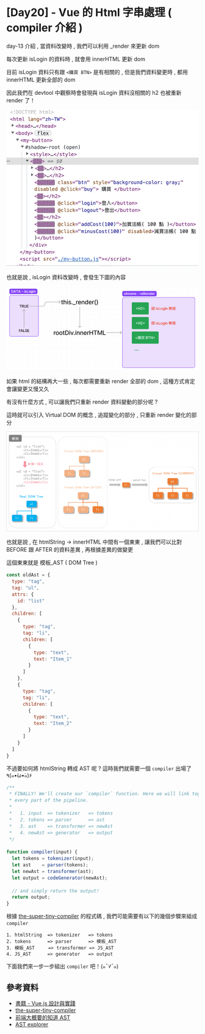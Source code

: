 # [Day20] - Vue 的 Html 字串處理 ( compiler 介紹 )

day-13 介紹 , 當資料改變時 , 我們可以利用 _render 來更新 dom

每次更新 isLogin 的資料時 , 就會用 innerHTML 更新 dom

目前 isLogin 資料只有跟 `<購買 BTN>` 是有相關的 , 但是我們資料變更時 , 都用 innerHTML 更新全部的 dom

因此我們在 devtool 中觀察時會發現與 isLogin 資料沒相關的 h2 也被重新 render 了！

![](https://raw.githubusercontent.com/andrew781026/ithome_ironman_2021/master/day-20/imgs/innerHTML-update.jpg) 

也就是說 , isLogin 資料改變時 , 會發生下圖的內容

![](https://raw.githubusercontent.com/andrew781026/ithome_ironman_2021/master/day-20/imgs/data-login-change-process-innerHTML.jpg)

如果 html 的結構再大一些 , 每次都需要重新 render 全部的 dom , 這種方式肯定會讓變更又慢又久

有沒有什麼方式 , 可以讓我們只重新 render 資料變動的部分呢 ?

這時就可以引入 Virtual DOM 的概念 , 追蹤變化的部分 , 只重新 render 變化的部分

![](https://raw.githubusercontent.com/andrew781026/ithome_ironman_2021/master/day-20/imgs/virtual-dom.png)

也就是說 , 在 htmlString -> innerHTML 中間有一個東東 , 讓我們可以比對 BEFORE 跟 AFTER 的資料差異 , 再根據差異的做變更

這個東東就是 模板_AST ( DOM Tree )

```js
const oldAst = {
  type: "tag",
  tag: "ul",
  attrs: {
    id: "list"
  },
  children: [
    {
      type: "tag",
      tag: "li",
      children: [
        {
          type: "text",
          text: "Item_1"
        }
      ]
    },
    {
      type: "tag",
      tag: "li",
      children: [
        {
          type: "text",
          text: "Item_2"
        }
      ]
    }
  ]
}
```

不過要如何將 htmlString 轉成 AST 呢 ?
這時我們就需要一個 `compiler` 出場了 ٩(๑•̀ω•́๑)۶

```javascript
/**
 * FINALLY! We'll create our `compiler` function. Here we will link together
 * every part of the pipeline.
 *
 *   1. input  => tokenizer   => tokens
 *   2. tokens => parser      => ast
 *   3. ast    => transformer => newAst
 *   4. newAst => generator   => output
 */

function compiler(input) {
  let tokens = tokenizer(input);
  let ast    = parser(tokens);
  let newAst = transformer(ast);
  let output = codeGenerator(newAst);

  // and simply return the output!
  return output;
}
```

根據 [the-super-tiny-compiler](https://github.com/jamiebuilds/the-super-tiny-compiler/blob/d8d40130459d1537f6117a927947cd46c83182b0/the-super-tiny-compiler.js#L555) 的程式碼 , 我們可能需要有以下的幾個步驟來組成 `compiler`
```
1. htmlString  => tokenizer   => tokens
2. tokens      => parser      => 模板_AST
3. 模板_AST     => transformer => JS_AST
4. JS_AST      => generator   => output
```

下面我們來一步一步組出 `compiler` 吧！(๑¯∀¯๑)

## 參考資料

- [書籍 - Vue.js 設計與實踐](https://www.tenlong.com.tw/products/9787115583864)
- [the-super-tiny-compiler](https://github.com/jamiebuilds/the-super-tiny-compiler/blob/master/the-super-tiny-compiler.js)
- [前端大概要的知道 AST](https://www.gushiciku.cn/pl/aEfc/zh-tw)
- [AST explorer](https://astexplorer.net/)
